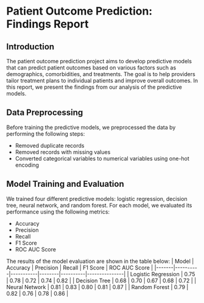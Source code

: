 # Patient Outcome Prediction: Findings Report

## Introduction

The patient outcome prediction project aims to develop predictive models that can predict patient outcomes based on various factors such as demographics, comorbidities, and treatments. The goal is to help providers tailor treatment plans to individual patients and improve overall outcomes. In this report, we present the findings from our analysis of the predictive models.

## Data Preprocessing

Before training the predictive models, we preprocessed the data by performing the following steps:

* Removed duplicate records
* Removed records with missing values
* Converted categorical variables to numerical variables using one-hot encoding

## Model Training and Evaluation
We trained four different predictive models: logistic regression, decision tree, neural network, and random forest. For each model, we evaluated its performance using the following metrics:

* Accuracy
* Precision
* Recall
* F1 Score
* ROC AUC Score

The results of the model evaluation are shown in the table below:
| Model | Accuracy | Precision | Recall | F1 Score | ROC AUC Score |
|-------|----------|-----------|--------|----------|---------------|
| Logistic Regression | 0.75 | 0.78 | 0.72 | 0.74 | 0.82 |
| Decision Tree | 0.68 | 0.70 | 0.67 | 0.68 | 0.72 |
| Neural Network | 0.81 | 0.83 | 0.80 | 0.81 | 0.87 |
| Random Forest | 0.79 | 0.82 | 0.76 | 0.78 | 0.86 |

